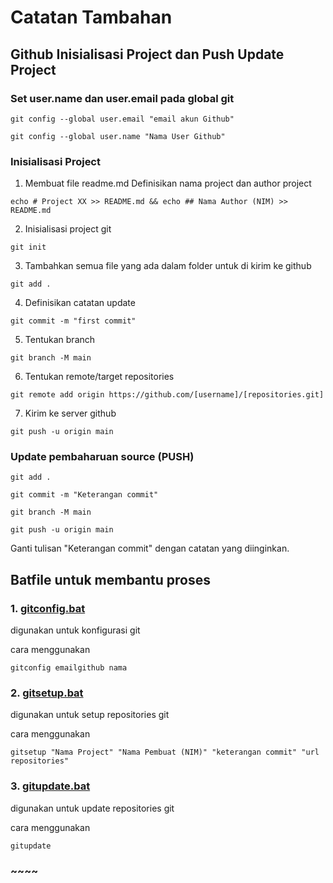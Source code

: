 #   Catatan Tambahan
##  Github Inisialisasi Project dan Push Update Project

### Set user.name dan user.email pada global git
```
git config --global user.email "email akun Github"
```
```
git config --global user.name "Nama User Github"
```
### Inisialisasi Project
1. Membuat file readme.md Definisikan nama project dan author project
```
echo # Project XX >> README.md && echo ## Nama Author (NIM) >> README.md
```
2. Inisialisasi project git
```
git init
```
3. Tambahkan semua file yang ada dalam folder untuk di kirim ke github
```
git add .
```
4. Definisikan catatan update
```
git commit -m "first commit"
```
5. Tentukan branch 
```
git branch -M main
```
6. Tentukan remote/target repositories
```
git remote add origin https://github.com/[username]/[repositories.git]
```
7. Kirim ke server github
```
git push -u origin main
``` 

### Update pembaharuan source (PUSH)
```
git add .
```
```
git commit -m "Keterangan commit"
```
```
git branch -M main
```
```
git push -u origin main
```

Ganti tulisan "Keterangan commit" dengan catatan yang diinginkan.

## Batfile untuk membantu proses
### 1. <a href="gitconfig.bat">gitconfig.bat</a>
digunakan untuk konfigurasi git

cara menggunakan
```
gitconfig emailgithub nama
```

### 2. <a href="gitsetup.bat">gitsetup.bat</a>
digunakan untuk setup repositories git

cara menggunakan
```
gitsetup "Nama Project" "Nama Pembuat (NIM)" "keterangan commit" "url repositories"
```

### 3. <a href="gitupdate.bat">gitupdate.bat</a>
digunakan untuk update repositories git

cara menggunakan
```
gitupdate
```
### ~~~~
